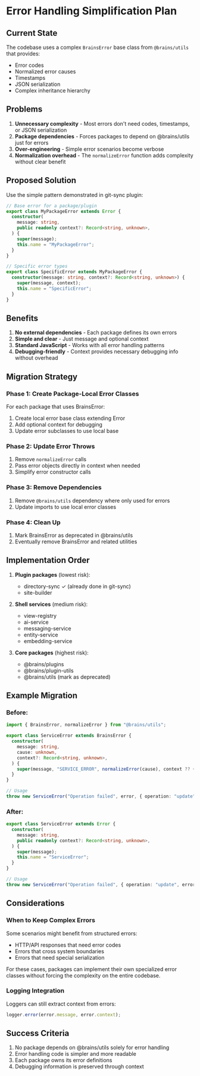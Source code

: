 # Error Handling Simplification Plan

## Current State

The codebase uses a complex `BrainsError` base class from `@brains/utils` that provides:

- Error codes
- Normalized error causes
- Timestamps
- JSON serialization
- Complex inheritance hierarchy

## Problems

1. **Unnecessary complexity** - Most errors don't need codes, timestamps, or JSON serialization
2. **Package dependencies** - Forces packages to depend on @brains/utils just for errors
3. **Over-engineering** - Simple error scenarios become verbose
4. **Normalization overhead** - The `normalizeError` function adds complexity without clear benefit

## Proposed Solution

Use the simple pattern demonstrated in git-sync plugin:

```typescript
// Base error for a package/plugin
export class MyPackageError extends Error {
  constructor(
    message: string,
    public readonly context?: Record<string, unknown>,
  ) {
    super(message);
    this.name = "MyPackageError";
  }
}

// Specific error types
export class SpecificError extends MyPackageError {
  constructor(message: string, context?: Record<string, unknown>) {
    super(message, context);
    this.name = "SpecificError";
  }
}
```

## Benefits

1. **No external dependencies** - Each package defines its own errors
2. **Simple and clear** - Just message and optional context
3. **Standard JavaScript** - Works with all error handling patterns
4. **Debugging-friendly** - Context provides necessary debugging info without overhead

## Migration Strategy

### Phase 1: Create Package-Local Error Classes

For each package that uses BrainsError:

1. Create local error base class extending Error
2. Add optional context for debugging
3. Update error subclasses to use local base

### Phase 2: Update Error Throws

1. Remove `normalizeError` calls
2. Pass error objects directly in context when needed
3. Simplify error constructor calls

### Phase 3: Remove Dependencies

1. Remove `@brains/utils` dependency where only used for errors
2. Update imports to use local error classes

### Phase 4: Clean Up

1. Mark BrainsError as deprecated in @brains/utils
2. Eventually remove BrainsError and related utilities

## Implementation Order

1. **Plugin packages** (lowest risk):
   - directory-sync ✓ (already done in git-sync)
   - site-builder
2. **Shell services** (medium risk):
   - view-registry
   - ai-service
   - messaging-service
   - entity-service
   - embedding-service

3. **Core packages** (highest risk):
   - @brains/plugins
   - @brains/plugin-utils
   - @brains/utils (mark as deprecated)

## Example Migration

### Before:

```typescript
import { BrainsError, normalizeError } from "@brains/utils";

export class ServiceError extends BrainsError {
  constructor(
    message: string,
    cause: unknown,
    context?: Record<string, unknown>,
  ) {
    super(message, "SERVICE_ERROR", normalizeError(cause), context ?? {});
  }
}

// Usage
throw new ServiceError("Operation failed", error, { operation: "update" });
```

### After:

```typescript
export class ServiceError extends Error {
  constructor(
    message: string,
    public readonly context?: Record<string, unknown>,
  ) {
    super(message);
    this.name = "ServiceError";
  }
}

// Usage
throw new ServiceError("Operation failed", { operation: "update", error });
```

## Considerations

### When to Keep Complex Errors

Some scenarios might benefit from structured errors:

- HTTP/API responses that need error codes
- Errors that cross system boundaries
- Errors that need special serialization

For these cases, packages can implement their own specialized error classes without forcing the complexity on the entire codebase.

### Logging Integration

Loggers can still extract context from errors:

```typescript
logger.error(error.message, error.context);
```

## Success Criteria

1. No package depends on @brains/utils solely for error handling
2. Error handling code is simpler and more readable
3. Each package owns its error definitions
4. Debugging information is preserved through context
